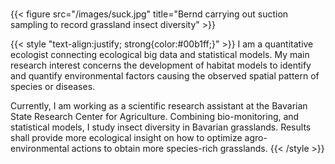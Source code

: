# 



{{< figure src="/images/suck.jpg" title="Bernd carrying out suction sampling to record grassland insect diversity" >}}

{{< style "text-align:justify; strong{color:#00b1ff;}" >}}
I am a quantitative ecologist connecting ecological big data and statistical models. My main research interest concerns the development of habitat models to identify and quantify environmental factors causing the observed spatial pattern of species or diseases.

Currently, I am working as a scientific research assistant at the Bavarian State Research Center for Agriculture. Combining bio-monitoring, and statistical models, I study insect diversity in Bavarian grasslands. Results shall provide more ecological insight on how to optimize agro-environmental actions to obtain more species-rich grasslands.
{{< /style >}}
